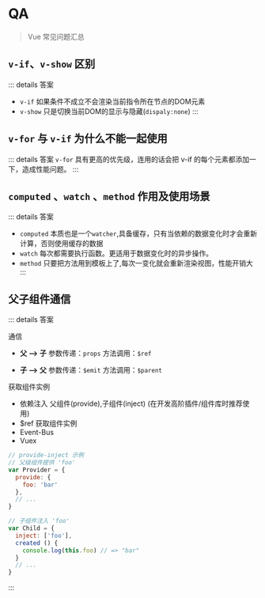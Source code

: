 # QA

> Vue 常见问题汇总

## `v-if`、`v-show` 区别

::: details 答案
- `v-if` 如果条件不成立不会渲染当前指令所在节点的DOM元素
- `v-show` 只是切换当前DOM的显示与隐藏(`dispaly:none`)
:::

## `v-for` 与 `v-if` 为什么不能一起使用

::: details 答案
`v-for` 具有更高的优先级，连用的话会把 v-if 的每个元素都添加一下，造成性能问题。
:::

## `computed` 、`watch` 、`method` 作用及使用场景

::: details 答案
- `computed` 本质也是一个`watcher`,具备缓存，只有当依赖的数据变化时才会重新计算，否则使用缓存的数据
- `watch` 每次都需要执行函数。更适用于数据变化时的异步操作。
- `method` 只要把方法用到模板上了,每次一变化就会重新渲染视图，性能开销大
:::

## 父子组件通信

::: details 答案

通信
- **父 --> 子**
  参数传递：`props`
  方法调用：`$ref`

- **子 --> 父**
  参数传递：`$emit`
  方法调用：`$parent`

获取组件实例
- 依赖注入 父组件(provide),子组件(inject) (在开发高阶插件/组件库时推荐使用)
- $ref 获取组件实例
- Event-Bus 
- Vuex

``` js
// provide-inject 示例
// 父级组件提供 'foo'
var Provider = {
  provide: {
    foo: 'bar'
  },
  // ...
}

// 子组件注入 'foo'
var Child = {
  inject: ['foo'],
  created () {
    console.log(this.foo) // => "bar"
  }
  // ...
}
```
:::

